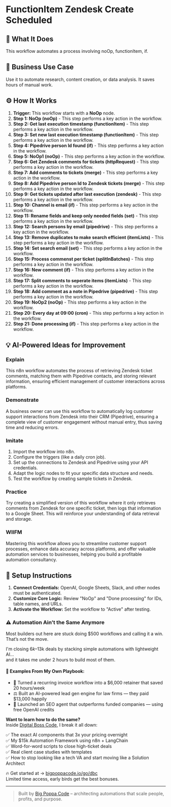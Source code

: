 # FunctionItem Zendesk Create Scheduled

## 🚀 What It Does
This workflow automates a process involving noOp, functionItem, if.

## 💼 Business Use Case
Use it to automate research, content creation, or data analysis. It saves hours of manual work.

## ⚙️ How It Works
1.  **Trigger:** This workflow starts with a **NoOp** node.
2. **Step 1: NoOp (noOp)** - This step performs a key action in the workflow.
3. **Step 2: Get last execution timestamp (functionItem)** - This step performs a key action in the workflow.
4. **Step 3: Set new last execution timestamp (functionItem)** - This step performs a key action in the workflow.
5. **Step 4: Pipedrive person Id found (if)** - This step performs a key action in the workflow.
6. **Step 5: NoOp1 (noOp)** - This step performs a key action in the workflow.
7. **Step 6: Get Zendesk comments for tickets (httpRequest)** - This step performs a key action in the workflow.
8. **Step 7: Add comments to tickets (merge)** - This step performs a key action in the workflow.
9. **Step 8: Add Pipedrive person Id to Zendesk tickets (merge)** - This step performs a key action in the workflow.
10. **Step 9: Get tickets updated after last execution (zendesk)** - This step performs a key action in the workflow.
11. **Step 10: Channel is email (if)** - This step performs a key action in the workflow.
12. **Step 11: Rename fields and keep only needed fields (set)** - This step performs a key action in the workflow.
13. **Step 12: Search persons by email (pipedrive)** - This step performs a key action in the workflow.
14. **Step 13: Remove duplicates to make search efficient (itemLists)** - This step performs a key action in the workflow.
15. **Step 14: Set search email (set)** - This step performs a key action in the workflow.
16. **Step 15: Process commenst per ticket (splitInBatches)** - This step performs a key action in the workflow.
17. **Step 16: New comment (if)** - This step performs a key action in the workflow.
18. **Step 17: Split comments to seperate items (itemLists)** - This step performs a key action in the workflow.
19. **Step 18: Add comment as a note in Pipedrive (pipedrive)** - This step performs a key action in the workflow.
20. **Step 19: NoOp2 (noOp)** - This step performs a key action in the workflow.
21. **Step 20: Every day at 09:00 (cron)** - This step performs a key action in the workflow.
22. **Step 21: Done processing (if)** - This step performs a key action in the workflow.

## 💡 AI-Powered Ideas for Improvement
### Explain
This n8n workflow automates the process of retrieving Zendesk ticket comments, matching them with Pipedrive contacts, and storing relevant information, ensuring efficient management of customer interactions across platforms.

### Demonstrate
A business owner can use this workflow to automatically log customer support interactions from Zendesk into their CRM (Pipedrive), ensuring a complete view of customer engagement without manual entry, thus saving time and reducing errors.

### Imitate
1. Import the workflow into n8n.
2. Configure the triggers (like a daily cron job).
3. Set up the connections to Zendesk and Pipedrive using your API credentials.
4. Adapt the logic nodes to fit your specific data structure and needs.
5. Test the workflow by creating sample tickets in Zendesk.

### Practice
Try creating a simplified version of this workflow where it only retrieves comments from Zendesk for one specific ticket, then logs that information to a Google Sheet. This will reinforce your understanding of data retrieval and storage.

### WIIFM
Mastering this workflow allows you to streamline customer support processes, enhance data accuracy across platforms, and offer valuable automation services to businesses, helping you build a profitable automation consultancy.

## 🔧 Setup Instructions
1. **Connect Credentials:** OpenAI, Google Sheets, Slack, and other nodes must be authenticated.
2. **Customize Core Logic:** Review "NoOp" and "Done processing" for IDs, table names, and URLs.
3. **Activate the Workflow:** Set the workflow to "Active" after testing.

### ⚠️ Automation Ain’t the Same Anymore

Most builders out here are stuck doing $500 workflows and calling it a win.  
That’s not the move.  

I'm closing $6k–$13k deals by stacking simple automations with lightweight AI...  
and it takes me under 2 hours to build most of them.

#### 🧠 Examples From My Own Playbook:
- 🔁 Turned a recurring invoice workflow into a $6,000 retainer that saved 20 hours/week  
- ⚖️ Built an AI-powered lead gen engine for law firms — they paid $13,000 happily  
- 🚀 Launched an SEO agent that outperforms funded companies — using free OpenAI credits  

**Want to learn how to do the same?**  
Inside [Digital Boss Code](https://bigpoppacode.io/go/dbc), I break it all down:

✅ The exact AI components that 3x your pricing overnight  
✅ My $15k Automation Framework using n8n + LangChain  
✅ Word-for-word scripts to close high-ticket deals  
✅ Real client case studies with templates  
✅ How to stop looking like a tech VA and start moving like a Solution Architect  

🔥 Get started at → [bigpoppacode.io/go/dbc](https://bigpoppacode.io/go/dbc)  
Limited time access, early birds get the best bonuses.

---
> Built by [Big Poppa Code](https://bigpoppacode.io) – architecting automations that scale people, profits, and purpose.
